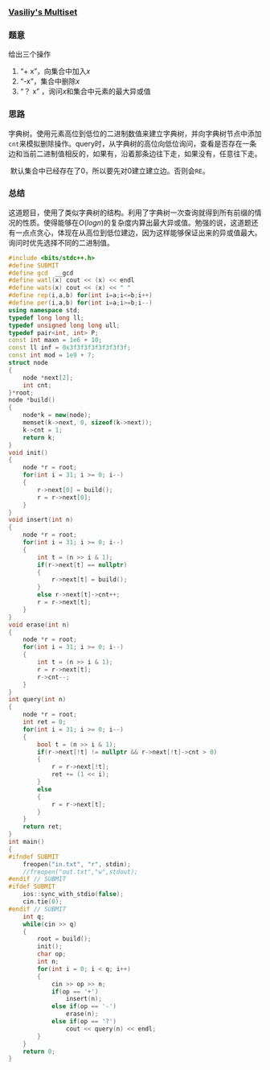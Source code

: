 ### [Vasiliy's Multiset ](http://codeforces.com/group/1EzrFFyOc0/contest/706/problem/D)

### 题意

给出三个操作

1. “+ x”，向集合中加入$x$
2. “-x”，集合中删除$x$
3. “？ x” ，询问$x$和集合中元素的最大异或值

### 思路

​	字典树。使用元素高位到低位的二进制数值来建立字典树，并向字典树节点中添加`cnt`来模拟删除操作。query时，从字典树的高位向低位询问，查看是否存在一条边和当前二进制值相反的，如果有，沿着那条边往下走，如果没有，任意往下走。

​	默认集合中已经存在了$0$，所以要先对$0$建立建立边。否则会`RE`。

### 总结

​	这道题目，使用了类似字典树的结构。利用了字典树一次查询就得到所有前缀的情况的性质。使得能够在$O(logn)$的复杂度内算出最大异或值。勉强的说，这道题还有一点点贪心，体现在从高位到低位建边，因为这样能够保证出来的异或值最大。询问时优先选择不同的二进制值。

```cpp
#include <bits/stdc++.h>
#define SUBMIT
#define gcd  __gcd
#define watl(x) cout << (x) << endl
#define wats(x) cout << (x) << " "
#define rep(i,a,b) for(int i=a;i<=b;i++)
#define per(i,a,b) for(int i=a;i>=b;i--)
using namespace std;
typedef long long ll;
typedef unsigned long long ull;
typedef pair<int, int> P;
const int maxn = 1e6 + 10;
const ll inf = 0x3f3f3f3f3f3f3f3f;
const int mod = 1e9 + 7;
struct node
{
    node *next[2];
    int cnt;
}*root;
node *build()
{
    node*k = new(node);
    memset(k->next, 0, sizeof(k->next));
    k->cnt = 1;
    return k;
}
void init()
{
    node *r = root;
    for(int i = 31; i >= 0; i--)
    {
        r->next[0] = build();
        r = r->next[0];
    }
}
void insert(int n)
{
    node *r = root;
    for(int i = 31; i >= 0; i--)
    {
        int t = (n >> i & 1);
        if(r->next[t] == nullptr)
        {
            r->next[t] = build();
        }
        else r->next[t]->cnt++;
        r = r->next[t];
    }
}
void erase(int n)
{
    node *r = root;
    for(int i = 31; i >= 0; i--)
    {
        int t = (n >> i & 1);
        r = r->next[t];
        r->cnt--;
    }
}
int query(int n)
{
    node *r = root;
    int ret = 0;
    for(int i = 31; i >= 0; i--)
    {
        bool t = (n >> i & 1);
        if(r->next[!t] != nullptr && r->next[!t]->cnt > 0)
        {
            r = r->next[!t];
            ret += (1 << i);
        }
        else
        {
            r = r->next[t];
        }
    }
    return ret;
}
int main()
{
#ifndef SUBMIT
    freopen("in.txt", "r", stdin);
    //freopen("out.txt","w",stdout);
#endif // SUBMIT
#ifdef SUBMIT
    ios::sync_with_stdio(false);
    cin.tie(0);
#endif // SUBMIT
    int q;
    while(cin >> q)
    {
        root = build();
        init();
        char op;
        int n;
        for(int i = 0; i < q; i++)
        {
            cin >> op >> n;
            if(op == '+')
                insert(n);
            else if(op == '-')
                erase(n);
            else if(op == '?')
                cout << query(n) << endl;
        }
    }
    return 0;
}

```

